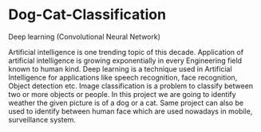 # Dog-Cat-Classification
Deep learning (Convolutional Neural Network) 

Artificial intelligence is one trending topic of this decade. Application of artificial intelligence is growing exponentially in every Engineering field known to human kind. Deep learning is a technique used in Artificial Intelligence for applications like speech recognition, face recognition, Object detection etc. Image classification is a problem to classify between two or more objects or people. In this project we are going to identify weather the given picture is of a dog or a cat. Same project can also be used to identify between human face which are used nowadays in mobile, surveillance system.  
